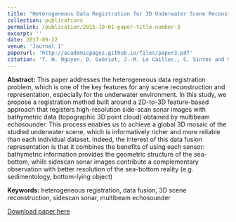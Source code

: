 ```yaml
---
title: "Heterogeneous Data Registration for 3D Underwater Scene Reconstruction"
collection: publications
permalink: /publication/2015-10-01-paper-title-number-3
excerpt: ''
date: 2017-09-22
venue: 'Journal 1'
paperurl: 'http://academicpages.github.io/files/paper3.pdf'
citation: 'T. H. Nguyen, D. Guériot, J.-M. Le Caillec., C. Sintès and S. Daniel (2017). &quot;Heterogeneous Data Registration for 3D Underwater Scene Reconstruction.&quot; <i>Proceedings of the MTS/IEEE OCEANS 2017 - Anchorage</i>. 1(3).'
---
```


**Abstract:** This paper addresses the heterogeneous data registration problem, which is one of the key features for any scene reconstruction and representation, especially for the underwater environment. In this study, we propose a registration method built around a 2D-to-3D feature-based approach that registers high-resolution side-scan sonar images with bathymetric data (topographic 3D point cloud) obtained by multibeam echosounder. This process enables us to achieve a global 3D mosaic of the studied underwater scene, which is informatively richer and more reliable than each individual dataset. Indeed, the interest of this data fusion representation is that it combines the benefits of using each sensor: bathymetric information provides the geometric structure of the sea-bottom, while sidescan sonar images contribute a complementary observation with better resolution of the sea-bottom reality (e.g. sedimentology, bottom-lying object)

**Keywords:** heterogeneous registration, data fusion, 3D scene reconstruction, sidescan sonar, multibeam echosounder

[Download paper here](https://ieeexplore.ieee.org/abstract/document/8232327)